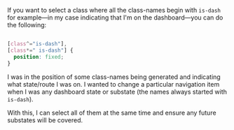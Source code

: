 If you want to select a class where all the class-names begin with `is-dash` for example—in my case indicating that I'm on the dashboard—you can do the following:

```css

[class^="is-dash"],
[class*=" is-dash"] {
  position: fixed;
}
```

I was in the position of some class-names being generated and indicating what state/route I was on. I wanted to change a particular navigation item when I was any dashboard state or substate (the names always started with `is-dash`).

With this, I can select all of them at the same time and ensure any future substates will be covered.
